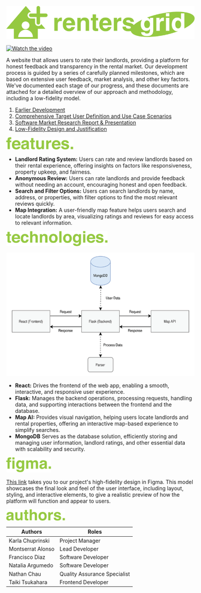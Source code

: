 <p align="center">
  <img src="https://github.com/kachup1/RentersGrid/raw/main/readme-assets/logo.svg" alt="Logo" width="600px">
</p>

[![Watch the video](https://img.youtube.com/vi/fzw_6WwKZ3Q/hqdefault.jpg)](https://youtu.be/fzw_6WwKZ3Q)

A website that allows users to rate their landlords, providing a platform for honest feedback and transparency in the rental market. Our development process is guided by a series of carefully planned milestones, which are based on extensive user feedback, market analysis, and other key factors. We've documented each stage of our progress, and these documents are attached for a detailed overview of our approach and methodology, including a low-fidelity model.

1. [Earlier Development](https://docs.google.com/document/d/1wI15g7NysWLmFkKzaKS3kJ2HKeQG0IXKHq_KM8viiSk/edit?usp=sharing)
2. [Comprehensive Target User Definition and Use Case Scenarios](https://docs.google.com/document/d/1MLtgXY906-F-a_ZVz63C4i23BITe1A4vspO4K7fM2HM/edit?usp=sharing)
3. [Software Market Research Report & Presentation](https://docs.google.com/document/d/1_iw2oPDQd2NP1l7MVqrKDPvPqYjGlmm-mTIcsMhW07Y/edit?usp=sharing)
4. [Low-Fidelity Design and Justification](https://docs.google.com/document/d/1p5Iyo14tzs_-xmWEKp_d25iKZjMNrcc8yZuu2aUzx1U/edit?usp=sharing)

<img src="https://github.com/kachup1/RentersGrid/raw/main/readme-assets/feat.svg" height="33px">

- **Landlord Rating System:** Users can rate and review landlords based on their rental experience, offering insights on factors like responsiveness, property upkeep, and fairness.
- **Anonymous Review:** Users can rate landlords and provide feedback without needing an account, encouraging honest and open feedback.
- **Search and Filter Options:** Users can search landlords by name, address, or properties, with filter options to find the most relevant reviews quickly.
- **Map Integration:** A user-friendly map feature helps users search and locate landlords by area, visualizing ratings and reviews for easy access to relevant information.

<img src="https://github.com/kachup1/RentersGrid/raw/main/readme-assets/tech.svg" height="40px">
<p align="center">
<img src="https://github.com/kachup1/RentersGrid/raw/main/readme-assets/map.png" height="330px">
</p>

- **React:** Drives the frontend of the web app, enabling a smooth, interactive, and responsive user experience. 
- **Flask:** Manages the backend operations, processing requests, handling data, and supporting interactions between the frontend and the database. 
- **Map AI:** Provides visual navigation, helping users locate landlords and rental properties, offering an interactive map-based experience to simplify searches.
- **MongoDB** Serves as the database solution, efficiently storing and managing user information, landlord ratings, and other essential data with scalability and security.

<img src="https://github.com/kachup1/RentersGrid/raw/main/readme-assets/figma.svg"  height="40px">

[This link](https://www.figma.com/design/c3NpliwHroUO4iI9sx4EPQ/High-Fidelity-Design?node-id=0-1&t=MFOHMwc50Ed5zz6x-1) takes you to our project's high-fidelity design in Figma. This model showcases the final look and feel of the user interface, including layout, styling, and interactive elements, to give a realistic preview of how the platform will function and appear to users.

<img src="https://github.com/kachup1/RentersGrid/raw/main/readme-assets/authors.svg" height="30px">

|Authors| Roles|
| ----------- | ----------- |
|Karla Chuprinski | Project Manager|
|Montserrat Alonso | Lead Developer|
|Francisco Diaz | Software Developer|
|Natalia Argumedo | Software Developer|
|Nathan Chau | Quality Assurance Specialist|
|Taiki Tsukahara | Frontend Developer|


